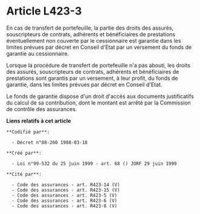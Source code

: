 # Article L423-3

En cas de transfert de portefeuille, la partie des droits des assurés, souscripteurs de contrats, adhérents et bénéficiaires
de prestations éventuellement non couverte par le cessionnaire est garantie dans les limites prévues par décret en Conseil
d'Etat par un versement du fonds de garantie au cessionnaire.

Lorsque la procédure de transfert de portefeuille n'a pas abouti, les droits des assurés, souscripteurs de contrats,
adhérents et bénéficiaires de prestations sont garantis par un versement, à leur profit, du fonds de garantie, dans les
limites prévues par décret en Conseil d'Etat.

Le fonds de garantie dispose d'un droit d'accès aux documents justificatifs du calcul de sa contribution, dont le montant est
arrêté par la Commission de contrôle des assurances.

**Liens relatifs à cet article**

	**Codifié par**:

	  - Décret n°88-260 1988-03-18

	**Créé par**:

	  - Loi n°99-532 du 25 juin 1999 - art. 68 () JORF 29 juin 1999

	**Cité par**:

	  - Code des assurances - art. R423-14 (V)
	  - Code des assurances - art. R423-15 (V)
	  - Code des assurances - art. R423-5 (V)
	  - Code des assurances - art. R423-6 (V)
	  - Code des assurances - art. R423-8 (V)

